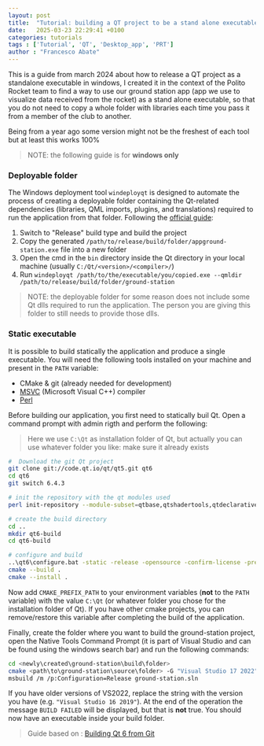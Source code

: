 ```yaml
---
layout: post
title:  "Tutorial: building a QT project to be a stand alone executable"
date:   2025-03-23 22:29:41 +0100
categories: tutorials
tags : ['Tutorial', 'QT', 'Desktop_app', 'PRT']
author : "Francesco Abate"
---
```


This is a guide from march 2024 about how to release a QT project as a standalone executable in windows, I created it in the context of the Polito Rocket team to find a way to use our ground station app (app we use to visualize data received from the rocket) as a stand alone executable, so that you do not need to copy a whole folder with libraries each time you pass it from a member of the club to another.

Being from a year ago some version might not be the freshest of each tool but at least this works 100%

> NOTE: the following guide is for **windows only**

### Deployable folder

The Windows deployment tool `windeployqt` is designed to automate the process of creating a deployable folder containing the Qt-related dependencies (libraries, QML imports, plugins, and translations) required to run the application from that folder.
Following the [official guide](https://doc.qt.io/qt-6/windows-deployment.html#the-windows-deployment-tool):

1. Switch to "Release" build type and build the project
2. Copy the generated `/path/to/release/build/folder/appground-station.exe` file into a new folder
3. Open the cmd in the `bin` directory inside the Qt directory in your local machine (usually `C:/Qt/<version>/<compiler>/`)
4. Run `windeployqt /path/to/the/executable/you/copied.exe --qmldir /path/to/release/build/folder/ground-station`

> NOTE: the deployable folder for some reason does not include some Qt dlls required to run the application. The person you are giving this folder to still needs to provide those dlls.

### Static executable

It is possible to build statically the application and produce a single executable. You will need the following tools installed on your machine and present in the `PATH` variable:

- CMake & git (already needed for development)
- [MSVC](https://visualstudio.microsoft.com/vs/features/cplusplus/) (Microsoft Visual C++) compiler
- [Perl](https://www.perl.org/get.html)

Before building our application, you first need to statically buil Qt. Open a command prompt with admin rigth and perform the following:

> Here we use `C:\Qt` as installation folder of Qt, but actually you can use whatever folder you like: make sure it already exists

```bash
#  Download the git Qt project
git clone git://code.qt.io/qt/qt5.git qt6
cd qt6
git switch 6.4.3

# init the repository with the qt modules used
perl init-repository --module-subset=qtbase,qtshadertools,qtdeclarative,qtcharts,qtserialport

# create the build directory
cd ..
mkdir qt6-build
cd qt6-build

# configure and build
..\qt6\configure.bat -static -release -opensource -confirm-license -prefix C:\Qt
cmake --build .
cmake --install .
```

Now add `CMAKE_PREFIX_PATH` to your environment variables (**not** to the `PATH` variable) with the value `C:\Qt` (or whatever folder you chose for the installation folder of Qt). If you have other cmake projects, you can remove/restore this variable after completing the build of the application.

Finally, create the folder where you want to build the ground-station project, open the Native Tools Command Prompt (it is part of Visual Studio and can be found using the windows search bar) and run the following commands:

```bash
cd <newly\created\ground-station\build\folder>
cmake <path\to\ground-station\source\folder> -G "Visual Studio 17 2022" -DCMAKE_BUILD_TYPE=Release
msbuild /m /p:Configuration=Release ground-station.sln
```

If you have older versions of VS2022, replace the string with the version you have (e.g. `"Visual Studio 16 2019"`). At the end of the operation the message `BUILD FAILED` will be displayed, but that is **not** true. You should now have an executable inside your build folder.

> Guide based on : [Building Qt 6 from Git](https://wiki.qt.io/Building_Qt_6_from_Git)
